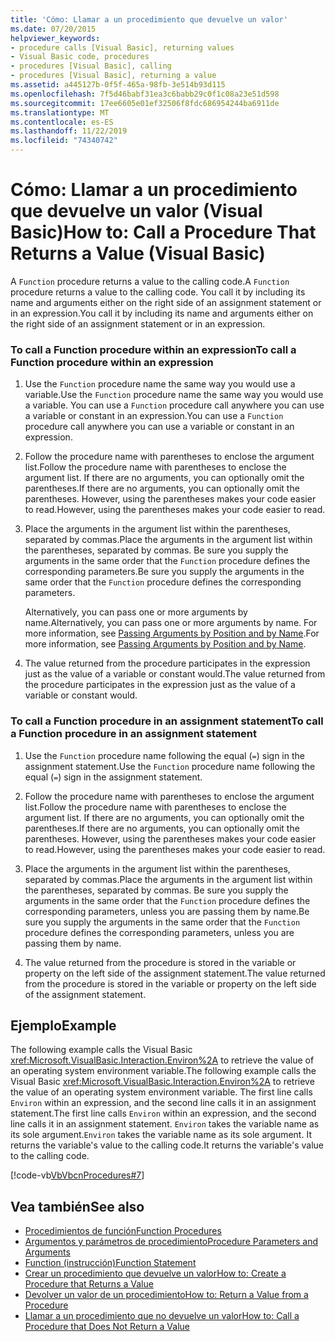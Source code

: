 ```yaml
---
title: 'Cómo: Llamar a un procedimiento que devuelve un valor'
ms.date: 07/20/2015
helpviewer_keywords:
- procedure calls [Visual Basic], returning values
- Visual Basic code, procedures
- procedures [Visual Basic], calling
- procedures [Visual Basic], returning a value
ms.assetid: a445127b-0f5f-465a-98fb-3e514b93d115
ms.openlocfilehash: 7f5d46babf31ea3c6babb29c0f1c08a23e51d598
ms.sourcegitcommit: 17ee6605e01ef32506f8fdc686954244ba6911de
ms.translationtype: MT
ms.contentlocale: es-ES
ms.lasthandoff: 11/22/2019
ms.locfileid: "74340742"
---
```

# <a name="how-to-call-a-procedure-that-returns-a-value-visual-basic"></a><span data-ttu-id="de0f9-102">Cómo: Llamar a un procedimiento que devuelve un valor (Visual Basic)</span><span class="sxs-lookup"><span data-stu-id="de0f9-102">How to: Call a Procedure That Returns a Value (Visual Basic)</span></span>
<span data-ttu-id="de0f9-103">A `Function` procedure returns a value to the calling code.</span><span class="sxs-lookup"><span data-stu-id="de0f9-103">A `Function` procedure returns a value to the calling code.</span></span> <span data-ttu-id="de0f9-104">You call it by including its name and arguments either on the right side of an assignment statement or in an expression.</span><span class="sxs-lookup"><span data-stu-id="de0f9-104">You call it by including its name and arguments either on the right side of an assignment statement or in an expression.</span></span>  
  
### <a name="to-call-a-function-procedure-within-an-expression"></a><span data-ttu-id="de0f9-105">To call a Function procedure within an expression</span><span class="sxs-lookup"><span data-stu-id="de0f9-105">To call a Function procedure within an expression</span></span>  
  
1. <span data-ttu-id="de0f9-106">Use the `Function` procedure name the same way you would use a variable.</span><span class="sxs-lookup"><span data-stu-id="de0f9-106">Use the `Function` procedure name the same way you would use a variable.</span></span> <span data-ttu-id="de0f9-107">You can use a `Function` procedure call anywhere you can use a variable or constant in an expression.</span><span class="sxs-lookup"><span data-stu-id="de0f9-107">You can use a `Function` procedure call anywhere you can use a variable or constant in an expression.</span></span>  
  
2. <span data-ttu-id="de0f9-108">Follow the procedure name with parentheses to enclose the argument list.</span><span class="sxs-lookup"><span data-stu-id="de0f9-108">Follow the procedure name with parentheses to enclose the argument list.</span></span> <span data-ttu-id="de0f9-109">If there are no arguments, you can optionally omit the parentheses.</span><span class="sxs-lookup"><span data-stu-id="de0f9-109">If there are no arguments, you can optionally omit the parentheses.</span></span> <span data-ttu-id="de0f9-110">However, using the parentheses makes your code easier to read.</span><span class="sxs-lookup"><span data-stu-id="de0f9-110">However, using the parentheses makes your code easier to read.</span></span>  
  
3. <span data-ttu-id="de0f9-111">Place the arguments in the argument list within the parentheses, separated by commas.</span><span class="sxs-lookup"><span data-stu-id="de0f9-111">Place the arguments in the argument list within the parentheses, separated by commas.</span></span> <span data-ttu-id="de0f9-112">Be sure you supply the arguments in the same order that the `Function` procedure defines the corresponding parameters.</span><span class="sxs-lookup"><span data-stu-id="de0f9-112">Be sure you supply the arguments in the same order that the `Function` procedure defines the corresponding parameters.</span></span>  
  
     <span data-ttu-id="de0f9-113">Alternatively, you can pass one or more arguments by name.</span><span class="sxs-lookup"><span data-stu-id="de0f9-113">Alternatively, you can pass one or more arguments by name.</span></span> <span data-ttu-id="de0f9-114">For more information, see [Passing Arguments by Position and by Name](./passing-arguments-by-position-and-by-name.md).</span><span class="sxs-lookup"><span data-stu-id="de0f9-114">For more information, see [Passing Arguments by Position and by Name](./passing-arguments-by-position-and-by-name.md).</span></span>  
  
4. <span data-ttu-id="de0f9-115">The value returned from the procedure participates in the expression just as the value of a variable or constant would.</span><span class="sxs-lookup"><span data-stu-id="de0f9-115">The value returned from the procedure participates in the expression just as the value of a variable or constant would.</span></span>  
  
### <a name="to-call-a-function-procedure-in-an-assignment-statement"></a><span data-ttu-id="de0f9-116">To call a Function procedure in an assignment statement</span><span class="sxs-lookup"><span data-stu-id="de0f9-116">To call a Function procedure in an assignment statement</span></span>  
  
1. <span data-ttu-id="de0f9-117">Use the `Function` procedure name following the equal (`=`) sign in the assignment statement.</span><span class="sxs-lookup"><span data-stu-id="de0f9-117">Use the `Function` procedure name following the equal (`=`) sign in the assignment statement.</span></span>  
  
2. <span data-ttu-id="de0f9-118">Follow the procedure name with parentheses to enclose the argument list.</span><span class="sxs-lookup"><span data-stu-id="de0f9-118">Follow the procedure name with parentheses to enclose the argument list.</span></span> <span data-ttu-id="de0f9-119">If there are no arguments, you can optionally omit the parentheses.</span><span class="sxs-lookup"><span data-stu-id="de0f9-119">If there are no arguments, you can optionally omit the parentheses.</span></span> <span data-ttu-id="de0f9-120">However, using the parentheses makes your code easier to read.</span><span class="sxs-lookup"><span data-stu-id="de0f9-120">However, using the parentheses makes your code easier to read.</span></span>  
  
3. <span data-ttu-id="de0f9-121">Place the arguments in the argument list within the parentheses, separated by commas.</span><span class="sxs-lookup"><span data-stu-id="de0f9-121">Place the arguments in the argument list within the parentheses, separated by commas.</span></span> <span data-ttu-id="de0f9-122">Be sure you supply the arguments in the same order that the `Function` procedure defines the corresponding parameters, unless you are passing them by name.</span><span class="sxs-lookup"><span data-stu-id="de0f9-122">Be sure you supply the arguments in the same order that the `Function` procedure defines the corresponding parameters, unless you are passing them by name.</span></span>  
  
4. <span data-ttu-id="de0f9-123">The value returned from the procedure is stored in the variable or property on the left side of the assignment statement.</span><span class="sxs-lookup"><span data-stu-id="de0f9-123">The value returned from the procedure is stored in the variable or property on the left side of the assignment statement.</span></span>  
  
## <a name="example"></a><span data-ttu-id="de0f9-124">Ejemplo</span><span class="sxs-lookup"><span data-stu-id="de0f9-124">Example</span></span>  
 <span data-ttu-id="de0f9-125">The following example calls the Visual Basic <xref:Microsoft.VisualBasic.Interaction.Environ%2A> to retrieve the value of an operating system environment variable.</span><span class="sxs-lookup"><span data-stu-id="de0f9-125">The following example calls the Visual Basic <xref:Microsoft.VisualBasic.Interaction.Environ%2A> to retrieve the value of an operating system environment variable.</span></span> <span data-ttu-id="de0f9-126">The first line calls `Environ` within an expression, and the second line calls it in an assignment statement.</span><span class="sxs-lookup"><span data-stu-id="de0f9-126">The first line calls `Environ` within an expression, and the second line calls it in an assignment statement.</span></span> <span data-ttu-id="de0f9-127">`Environ` takes the variable name as its sole argument.</span><span class="sxs-lookup"><span data-stu-id="de0f9-127">`Environ` takes the variable name as its sole argument.</span></span> <span data-ttu-id="de0f9-128">It returns the variable's value to the calling code.</span><span class="sxs-lookup"><span data-stu-id="de0f9-128">It returns the variable's value to the calling code.</span></span>  
  
 [!code-vb[VbVbcnProcedures#7](~/samples/snippets/visualbasic/VS_Snippets_VBCSharp/VbVbcnProcedures/VB/Class1.vb#7)]  
  
## <a name="see-also"></a><span data-ttu-id="de0f9-129">Vea también</span><span class="sxs-lookup"><span data-stu-id="de0f9-129">See also</span></span>

- [<span data-ttu-id="de0f9-130">Procedimientos de función</span><span class="sxs-lookup"><span data-stu-id="de0f9-130">Function Procedures</span></span>](./function-procedures.md)
- [<span data-ttu-id="de0f9-131">Argumentos y parámetros de procedimiento</span><span class="sxs-lookup"><span data-stu-id="de0f9-131">Procedure Parameters and Arguments</span></span>](./procedure-parameters-and-arguments.md)
- [<span data-ttu-id="de0f9-132">Function (instrucción)</span><span class="sxs-lookup"><span data-stu-id="de0f9-132">Function Statement</span></span>](../../../../visual-basic/language-reference/statements/function-statement.md)
- [<span data-ttu-id="de0f9-133">Crear un procedimiento que devuelve un valor</span><span class="sxs-lookup"><span data-stu-id="de0f9-133">How to: Create a Procedure that Returns a Value</span></span>](./how-to-create-a-procedure-that-returns-a-value.md)
- [<span data-ttu-id="de0f9-134">Devolver un valor de un procedimiento</span><span class="sxs-lookup"><span data-stu-id="de0f9-134">How to: Return a Value from a Procedure</span></span>](./how-to-return-a-value-from-a-procedure.md)
- [<span data-ttu-id="de0f9-135">Llamar a un procedimiento que no devuelve un valor</span><span class="sxs-lookup"><span data-stu-id="de0f9-135">How to: Call a Procedure that Does Not Return a Value</span></span>](./how-to-call-a-procedure-that-does-not-return-a-value.md)
